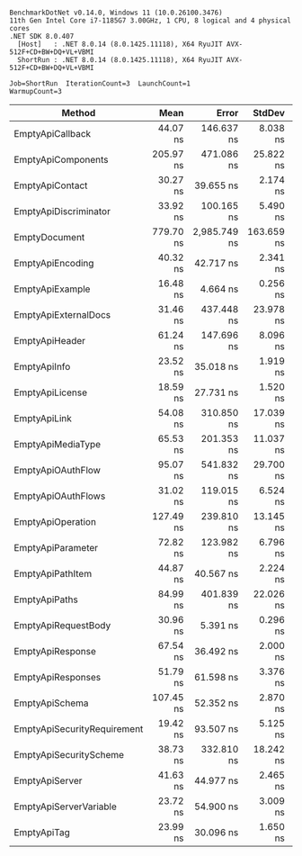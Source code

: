 ```

BenchmarkDotNet v0.14.0, Windows 11 (10.0.26100.3476)
11th Gen Intel Core i7-1185G7 3.00GHz, 1 CPU, 8 logical and 4 physical cores
.NET SDK 8.0.407
  [Host]   : .NET 8.0.14 (8.0.1425.11118), X64 RyuJIT AVX-512F+CD+BW+DQ+VL+VBMI
  ShortRun : .NET 8.0.14 (8.0.1425.11118), X64 RyuJIT AVX-512F+CD+BW+DQ+VL+VBMI

Job=ShortRun  IterationCount=3  LaunchCount=1  
WarmupCount=3  

```
| Method                      | Mean      | Error        | StdDev     | Median    | Gen0   | Gen1   | Allocated |
|---------------------------- |----------:|-------------:|-----------:|----------:|-------:|-------:|----------:|
| EmptyApiCallback            |  44.07 ns |   146.637 ns |   8.038 ns |  45.60 ns | 0.0306 |      - |     192 B |
| EmptyApiComponents          | 205.97 ns |   471.086 ns |  25.822 ns | 193.80 ns | 0.1566 | 0.0005 |     984 B |
| EmptyApiContact             |  30.27 ns |    39.655 ns |   2.174 ns |  31.32 ns | 0.0204 |      - |     128 B |
| EmptyApiDiscriminator       |  33.92 ns |   100.165 ns |   5.490 ns |  31.57 ns | 0.0318 |      - |     200 B |
| EmptyDocument               | 779.70 ns | 2,985.749 ns | 163.659 ns | 722.56 ns | 0.2203 | 0.0010 |    1384 B |
| EmptyApiEncoding            |  40.32 ns |    42.717 ns |   2.341 ns |  41.62 ns | 0.0344 |      - |     216 B |
| EmptyApiExample             |  16.48 ns |     4.664 ns |   0.256 ns |  16.45 ns | 0.0217 |      - |     136 B |
| EmptyApiExternalDocs        |  31.46 ns |   437.448 ns |  23.978 ns |  18.05 ns | 0.0191 |      - |     120 B |
| EmptyApiHeader              |  61.24 ns |   147.696 ns |   8.096 ns |  57.06 ns | 0.0509 |      - |     320 B |
| EmptyApiInfo                |  23.52 ns |    35.018 ns |   1.919 ns |  22.45 ns | 0.0255 |      - |     160 B |
| EmptyApiLicense             |  18.59 ns |    27.731 ns |   1.520 ns |  18.09 ns | 0.0204 |      - |     128 B |
| EmptyApiLink                |  54.08 ns |   310.850 ns |  17.039 ns |  44.79 ns | 0.0370 |      - |     232 B |
| EmptyApiMediaType           |  65.53 ns |   201.353 ns |  11.037 ns |  63.49 ns | 0.0471 |      - |     296 B |
| EmptyApiOAuthFlow           |  95.07 ns |   541.832 ns |  29.700 ns |  96.14 ns | 0.0344 |      - |     216 B |
| EmptyApiOAuthFlows          |  31.02 ns |   119.015 ns |   6.524 ns |  33.25 ns | 0.0217 |      - |     136 B |
| EmptyApiOperation           | 127.49 ns |   239.810 ns |  13.145 ns | 128.04 ns | 0.1006 |      - |     632 B |
| EmptyApiParameter           |  72.82 ns |   123.982 ns |   6.796 ns |  70.44 ns | 0.0535 |      - |     336 B |
| EmptyApiPathItem            |  44.87 ns |    40.567 ns |   2.224 ns |  44.30 ns | 0.0459 |      - |     288 B |
| EmptyApiPaths               |  84.99 ns |   401.839 ns |  22.026 ns |  93.58 ns | 0.0395 |      - |     248 B |
| EmptyApiRequestBody         |  30.96 ns |     5.391 ns |   0.296 ns |  31.09 ns | 0.0331 |      - |     208 B |
| EmptyApiResponse            |  67.54 ns |    36.492 ns |   2.000 ns |  67.42 ns | 0.0598 |      - |     376 B |
| EmptyApiResponses           |  51.79 ns |    61.598 ns |   3.376 ns |  53.54 ns | 0.0395 |      - |     248 B |
| EmptyApiSchema              | 107.45 ns |    52.352 ns |   2.870 ns | 107.19 ns | 0.1707 | 0.0005 |    1072 B |
| EmptyApiSecurityRequirement |  19.42 ns |    93.507 ns |   5.125 ns |  17.83 ns | 0.0166 |      - |     104 B |
| EmptyApiSecurityScheme      |  38.73 ns |   332.810 ns |  18.242 ns |  31.34 ns | 0.0268 |      - |     168 B |
| EmptyApiServer              |  41.63 ns |    44.977 ns |   2.465 ns |  41.52 ns | 0.0331 |      - |     208 B |
| EmptyApiServerVariable      |  23.72 ns |    54.900 ns |   3.009 ns |  22.66 ns | 0.0204 |      - |     128 B |
| EmptyApiTag                 |  23.99 ns |    30.096 ns |   1.650 ns |  23.74 ns | 0.0204 |      - |     128 B |
